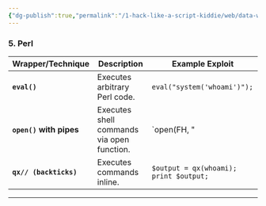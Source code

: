 ```yaml
---
{"dg-publish":true,"permalink":"/1-hack-like-a-script-kiddie/web/data-wrapper/perl/","noteIcon":"","created":"2025-04-15T14:11:19.598-04:00"}
---
```


















### **5. Perl**

|**Wrapper/Technique**|**Description**|**Example Exploit**|
|---|---|---|
|**`eval()`**|Executes arbitrary Perl code.|`eval("system('whoami')");`|
|**`open()` with pipes**|Executes shell commands via open function.|`open(FH, "|
|**`qx// (backticks)`**|Executes commands inline.|`$output = qx(whoami); print $output;`|

---